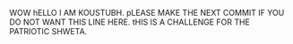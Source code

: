 WOW
hELLO I AM KOUSTUBH. pLEASE MAKE THE NEXT COMMIT IF YOU DO NOT WANT THIS LINE HERE. tHIS IS A CHALLENGE FOR THE PATRIOTIC SHWETA.

